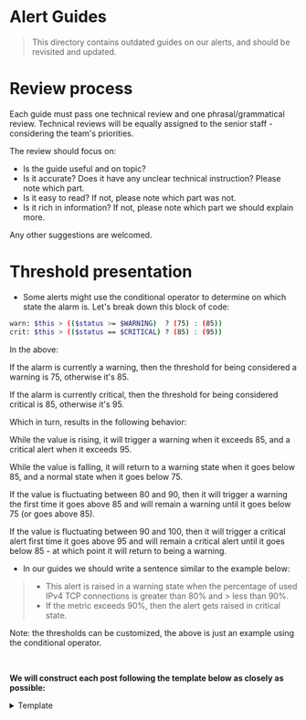 # Alert Guides

> This directory contains outdated guides on our alerts, and should be revisited and updated.

# Review process

Each guide must pass one technical review and one phrasal/grammatical review. Technical reviews will be equally assigned to the senior staff - considering the team's priorities.

The review should focus on:

- Is the guide useful and on topic?
- Is it accurate? Does it have any unclear technical instruction? Please note which part.
- Is it easy to read? If not, please note which part was not.
- Is it rich in information? If not, please note which part we should explain more.

Any other suggestions are welcomed.

# Threshold presentation

- Some alerts might use the conditional operator to determine on which state the alarm is. Let's break down this block
  of code:

```sh
warn: $this > (($status >= $WARNING)  ? (75) : (85))
crit: $this > (($status == $CRITICAL) ? (85) : (95))
```

In the above:

If the alarm is currently a warning, then the threshold for being considered a warning is 75, otherwise it's 85.

If the alarm is currently critical, then the threshold for being considered critical is 85, otherwise it's 95.

Which in turn, results in the following behavior:

While the value is rising, it will trigger a warning when it exceeds 85, and a critical alert when it exceeds 95.

While the value is falling, it will return to a warning state when it goes below 85, and a normal state when it goes
below 75.

If the value is fluctuating between 80 and 90, then it will trigger a warning the first time it goes above 85
and will remain a warning until it goes below 75 (or goes above 85).

If the value is fluctuating between 90 and 100, then it will trigger a critical alert first time it goes
above 95 and will remain a critical alert until it goes below 85 - at which point it will return to being a warning.

- In our guides we should write a sentence similar to the example below:

> - This alert is raised in a warning state when the percentage of used IPv4 TCP connections is greater than 80% and
    > less than 90%.
>- If the metric exceeds 90%, then the alert gets raised in critical state.

Note: the thresholds can be customized, the above is just an example using the conditional operator.

<br>

**We will construct each post following the template below as closely as possible:**

<details>
<summary>Template</summary>

# alarm_name

## OS: <OS_Name>

The initial topic for each alarm should provide as much of the following information as possible:

- How this component works.

- A description of what is being monitored.

- A general description of what the specific alarm is about.

- Negative effects of this abnormality.

<details>
<summary>More information about a highly technical detail</summary>
We organize highly technical details into collapsible contents to keep the reader focused.
</details>

<details>
<summary>References and sources</summary>

1. [Descriptive sentece of the link1](https://community.netdata.cloud/)
2. [Descriptive sentece of the link2](https://community.netdata.cloud/)

General guidelines on the referenced resources

1. Starting the guide with a quote, we use italic.

_Lorem ipsum dolor sit amet, consectetur adipisicing elit, sed do eiusmod tempor incididunt ut
labore et dolore magna aliqua._ <sup>[1](https://community.netdata.cloud/) </sup>

2. Large quote with bullets

You can see the info as somebody says on site | documented on the
site  <sup>[1](https://community.netdata.cloud/) </sup>

- Lorem ipsum dolor sit amet, consectetur adipisicing elit, sed do eiusmod tempor incididunt ut
  labore et dolore magna aliqua

- Ut enim ad minim veniam, quis nostrud exercitation ullamco laboris nisi ut aliquip ex ea commodo
  consequat.

- Duis aute irure dolor in reprehenderit in voluptate velit esse cillum dolore eu fugiat nulla
  pariatur.

- Excepteur sint occaecat cupidatat non proident, sunt in culpa qui officia deserunt mollit anim id
  est laborum.

3. Quotes that are just chunks that are 4-10 lines, use block quotes.

> Lorem ipsum dolor sit amet, consectetur adipiscing elit. Nulla convallis lobortis urna eu
sollicitudin. Maecenas vel euismod lacus, vel pulvinar diam. Curabitur luctus metus vitae eros
auctor, et dictum dolor commodo. Vivamus turpis ipsum, placerat et cursus sed, finibus sed velit.
Pellentesque efficitur gravida nibh sit amet lacinia. Vestibulum blandit, enim eu sodales
ullamcorper, dui velit viverra enim, sed fermentum ante orci a risus. Proin cursus, justo id tempor
molestie, dolor ante tempor ante, id dignissim tortor lacus id purus. Nam diam nibh, gravida vitae
sem at, venenatis suscipit ante. Duis quis nulla vel mauris facilisis laoreet et faucibus dui.
Pellentesque quis venenatis est, vitae pharetra leo. <sup>[1](https://community.netdata.cloud/) </sup>

4. For quotes shorter than 4 lines, use quotation marks.

"Lorem ipsum dolor sit amet, consectetur adipisicing elit, sed do eiusmod tempor incididunt ut
labore et dolore magna aliqua" <sup>[1](https://community.netdata.cloud/) </sup>

</details>

### Troubleshooting section:

<details>
<summary>Check these actions regarding to this or that</summary> 
Any independent set of actions/suggestions is explained in a collapsible layout. Here we propose any action the user 
can take.
</details>

<details>
<summary>A second set of actions.</summary> 
Here we propose any action the user can take.
</details>

## OS: <Second_OS_Name>

If the alarm exists in different OS and the underlying mechanisms have major changes or different
troubleshooting sections, we create a section for each OS.

### Troubleshooting section:

And more actions like above.

</details>